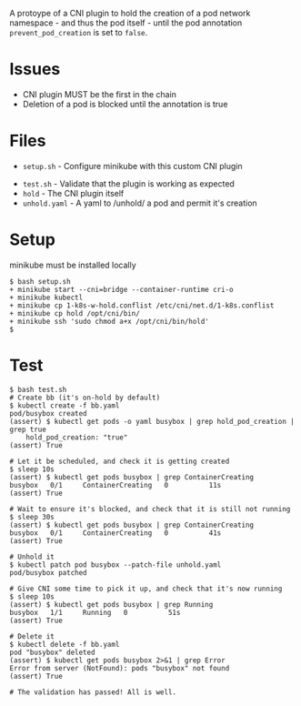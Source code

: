 A protoype of a CNI plugin to hold the creation of a pod network
namespace - and thus the pod itself - until the pod annotation
`prevent_pod_creation` is set to `false`.

# Issues

- CNI plugin MUST be the first in the chain
- Deletion of a pod is blocked until the annotation is true

# Files

* `setup.sh` - Configure minikube with this custom CNI plugin
- `test.sh` - Validate that the plugin is working as expected
- `hold` - The CNI plugin itself
- `unhold.yaml` - A yaml to /unhold/ a pod and permit it's creation

# Setup

minikube must be installed locally

```
$ bash setup.sh
+ minikube start --cni=bridge --container-runtime cri-o
+ minikube kubectl
+ minikube cp 1-k8s-w-hold.conflist /etc/cni/net.d/1-k8s.conflist
+ minikube cp hold /opt/cni/bin/
+ minikube ssh 'sudo chmod a+x /opt/cni/bin/hold'
$
```

# Test

```
$ bash test.sh
# Create bb (it's on-hold by default)
$ kubectl create -f bb.yaml
pod/busybox created
(assert) $ kubectl get pods -o yaml busybox | grep hold_pod_creation | grep true
    hold_pod_creation: "true"
(assert) True

# Let it be scheduled, and check it is getting created
$ sleep 10s
(assert) $ kubectl get pods busybox | grep ContainerCreating
busybox   0/1     ContainerCreating   0          11s
(assert) True

# Wait to ensure it's blocked, and check that it is still not running
$ sleep 30s
(assert) $ kubectl get pods busybox | grep ContainerCreating
busybox   0/1     ContainerCreating   0          41s
(assert) True

# Unhold it
$ kubectl patch pod busybox --patch-file unhold.yaml
pod/busybox patched

# Give CNI some time to pick it up, and check that it's now running
$ sleep 10s
(assert) $ kubectl get pods busybox | grep Running
busybox   1/1     Running   0          51s
(assert) True

# Delete it
$ kubectl delete -f bb.yaml
pod "busybox" deleted
(assert) $ kubectl get pods busybox 2>&1 | grep Error 
Error from server (NotFound): pods "busybox" not found
(assert) True

# The validation has passed! All is well.
```


